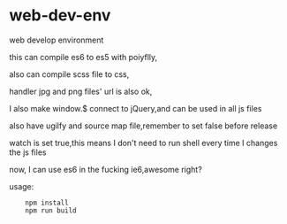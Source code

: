 # web-dev-env


web develop environment


this can compile es6 to es5 with poiyflly,


also can compile scss file to css,


handler jpg and png files' url is also ok,


I also make window.$ connect to jQuery,and can be used in all js files


also have ugilfy and source map file,remember to set false before release


watch is set true,this means I don't need to run shell every time I changes the js files


now, I can use es6 in the fucking ie6,awesome right?


usage:

```shell
    npm install
    npm run build
```